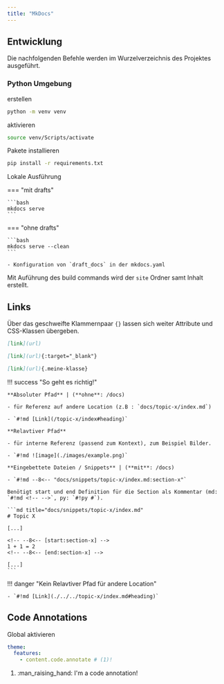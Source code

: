 ```yaml
---
title: "MkDocs"
---
```


## Entwicklung

Die nachfolgenden Befehle werden im Wurzelverzeichnis des Projektes ausgeführt.

### Python Umgebung

erstellen

```bash
python -m venv venv
```

aktivieren

```bash
source venv/Scripts/activate
```

Pakete installieren

```bash
pip install -r requirements.txt
```

Lokale Ausführung

=== "mit drafts"

    ```bash
    mkdocs serve
    ```

=== "ohne drafts"

    ```bash
    mkdocs serve --clean
    ```

    - Konfiguration von `draft_docs` in der mkdocs.yaml

Mit Auführung des build commands wird der `site` Ordner samt Inhalt erstellt.

## Links

Über das geschweifte Klammernpaar `{}` lassen sich weiter Attribute und CSS-Klassen übergeben.

```markdown title="Standard"
[link](url)
```

```markdown title="Neuer Tab"
[link](url){:target="_blank"}
```

```markdown title="CSS Klasse"
[link](url){.meine-klasse}
```

!!! success "So geht es richtig!"

    **Absoluter Pfad** | (**ohne**: /docs)
    
    - für Referenz auf andere Location (z.B : `docs/topic-x/index.md`)

    - `#!md [Link](/topic-x/index#heading)`

    **Relavtiver Pfad**
    
    - für interne Referenz (passend zum Kontext), zum Beispiel Bilder.

    - `#!md ![image](./images/example.png)`

    **Eingebettete Dateien / Snippets** | (**mit**: /docs)

    - `#!md --8<-- "docs/snippets/topic-x/index.md:section-x"`

    Benötigt start und end Definition für die Section als Kommentar (md: `#!md <!-- -->`, py: `#!py #`).

    ```md title="docs/snippets/topic-x/index.md"
    # Topic X

    [...]

    <!-- --8<-- [start:section-x] -->
    1 + 1 = 2
    <!-- --8<-- [end:section-x] -->

    [...]
    ```

!!! danger "Kein Relavtiver Pfad für andere Location"

    - `#!md [Link](./../../topic-x/index.md#heading)`

## Code Annotations

Global aktivieren

```yaml
theme:
  features:
    - content.code.annotate # (1)!
```

1. :man_raising_hand: I'm a code annotation!
